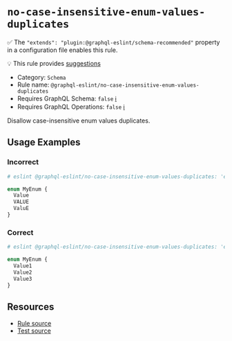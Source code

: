 # `no-case-insensitive-enum-values-duplicates`

✅ The `"extends": "plugin:@graphql-eslint/schema-recommended"` property in a configuration file enables this rule.

💡 This rule provides [suggestions](https://eslint.org/docs/developer-guide/working-with-rules#providing-suggestions)

- Category: `Schema`
- Rule name: `@graphql-eslint/no-case-insensitive-enum-values-duplicates`
- Requires GraphQL Schema: `false` [ℹ️](../../README.md#extended-linting-rules-with-graphql-schema)
- Requires GraphQL Operations: `false` [ℹ️](../../README.md#extended-linting-rules-with-siblings-operations)

Disallow case-insensitive enum values duplicates.

## Usage Examples

### Incorrect

```graphql
# eslint @graphql-eslint/no-case-insensitive-enum-values-duplicates: 'error'

enum MyEnum {
  Value
  VALUE
  ValuE
}
```

### Correct

```graphql
# eslint @graphql-eslint/no-case-insensitive-enum-values-duplicates: 'error'

enum MyEnum {
  Value1
  Value2
  Value3
}
```

## Resources

- [Rule source](../../packages/plugin/src/rules/no-case-insensitive-enum-values-duplicates.ts)
- [Test source](../../packages/plugin/tests/no-case-insensitive-enum-values-duplicates.spec.ts)
